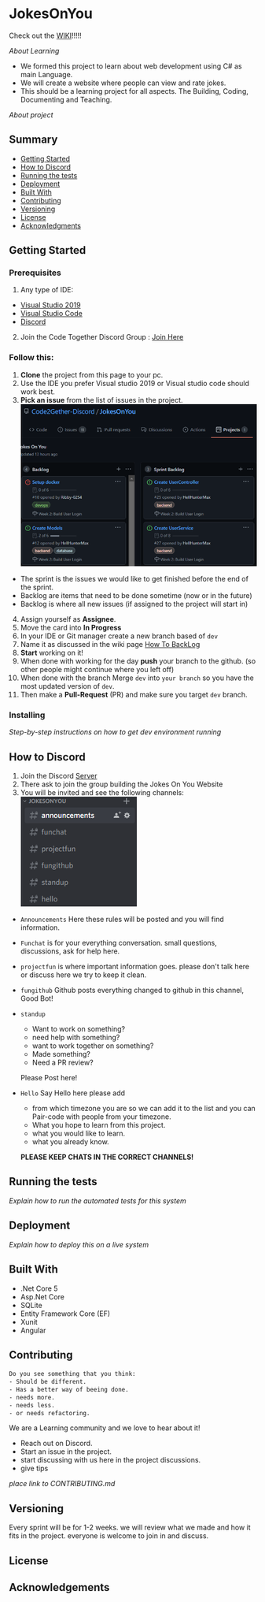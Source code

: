 # JokesOnYou

Check out the [WIKI](https://github.com/Code2Gether-Discord/JokesOnYou/wiki)!!!!!

*About Learning*
- We formed this project to learn about web development using C# as main Language.
- We will create a website where people can view and rate jokes.
- This should be a learning project for all aspects.
The Building, Coding, Documenting and Teaching.

*About project*

## Summary

  - [Getting Started](#getting-started)
  - [How to Discord](#How-to-Discord)
  - [Running the tests](#running-the-tests)
  - [Deployment](#deployment)
  - [Built With](#built-with)
  - [Contributing](#contributing)
  - [Versioning](#versioning)
  - [License](#license)
  - [Acknowledgments](#acknowledgements)

## Getting Started

### Prerequisites

1. Any type of IDE:
 - [Visual Studio 2019](https://visualstudio.microsoft.com/downloads/)
 - [Visual Studio Code](https://code.visualstudio.com/download)
 - [Discord](https://discord.com/download)
2. Join the Code Together Discord Group : [Join Here](https://discord.gg/fkksvX7YPR)

### Follow this:


1. **Clone** the project from this page to your pc.
2. Use the IDE you prefer Visual studio 2019 or Visual studio code should work best.
3. **Pick an issue** from the list of issues in the project.  
![](Docs/Images/ProjectBoard.png)
 - The sprint is the issues we would like to get finished before the end of the sprint.
 - Backlog are items that need to be done sometime (now or in the future)
 - Backlog is where all new issues (if assigned to the project will start in)
4. Assign yourself as **Assignee**.
5. Move the card into **In Progress**
6. In your IDE or Git manager create a new branch based of `dev`
7. Name it as discussed in the wiki page [How To BackLog](https://github.com/Code2Gether-Discord/JokesOnYou/wiki/How-To-Backlog)
8. **Start** working on it!
9. When done with working for the day **push** your branch to the github. (so other people might continue where you left off)
10. When done with the branch Merge `dev` into `your branch` so you have the most updated version of `dev`.
12. Then make a **Pull-Request** (PR) and make sure you target `dev` branch.


### Installing

*Step-by-step instructions on how to get dev environment running*

## How to Discord

1. Join the Discord [Server](https://discord.gg/fkksvX7YPR)
2. There ask to join the group building the Jokes On You Website
3. You will be invited and see the following channels:
 ![](Docs/Images/DiscordChannels.png)
 - `Announcements` Here these rules will be posted and you will find information.
 - `Funchat` is for your everything conversation. small questions, discussions, ask for help here.
 - `projectfun` is where important information goes. please don't talk here or discuss here we try to keep it clean.
 - `fungithub` Github posts everything changed to github in this channel, Good Bot!
 - `standup`    
    - Want to work on something? 
    - need help with something? 
    - want to work together on something?
    - Made something?
    - Need a PR review?
    
   Please Post here!
  - `Hello` Say Hello here please add 
    - from which timezone you are so we can add it to the list and you can Pair-code with people from your timezone.
    - What you hope to learn from this project.
    - what you would like to learn.
    - what you already know.
    
    **PLEASE KEEP CHATS IN THE CORRECT CHANNELS!**


## Running the tests
*Explain how to run the automated tests for this system*

## Deployment
*Explain how to deploy this on a live system*

## Built With
- .Net Core 5
- Asp.Net Core
- SQLite
- Entity Framework Core (EF)
- Xunit
- Angular

## Contributing
```
Do you see something that you think:
- Should be different.
- Has a better way of beeing done.
- needs more.
- needs less.
- or needs refactoring.
```

We are a Learning community and we love to hear about it!
- Reach out on Discord.
- Start an issue in the project.
- start discussing with us here in the project discussions.
- give tips


*place link to CONTRIBUTING.md*

## Versioning
Every sprint will be for 1-2  weeks. we will review what we made and how it fits in the project.
everyone is welcome to join in and discuss.


## License

## Acknowledgements
